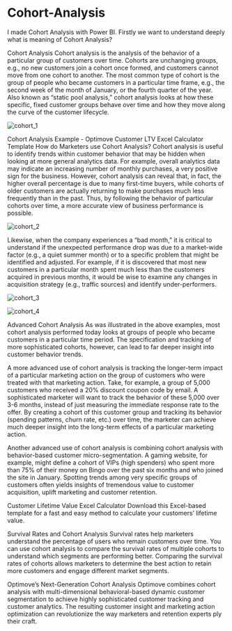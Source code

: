 # Cohort-Analysis
I made Cohort Analysis with Power BI. 
Firstly we want to understand deeply what is meaning of Cohort Analysis?

Cohort Analysis
Cohort analysis is the analysis of the behavior of a particular group of customers over time. Cohorts are unchanging groups, e.g., no new customers join a cohort once formed, and customers cannot move from one cohort to another. The most common type of cohort is the group of people who became customers in a particular time frame, e.g., the second week of the month of January, or the fourth quarter of the year. Also known as “static pool analysis,” cohort analysis looks at how these specific, fixed customer groups behave over time and how they move along the curve of the customer lifecycle.

![cohort_1](https://github.com/user-attachments/assets/d67def40-441f-4b67-a47f-12f85257c30b)

Cohort Analysis Example - Optimove
Customer LTV Excel Calculator Template
How do Marketers use Cohort Analysis?
Cohort analysis is useful to identify trends within customer behavior that may be hidden when looking at more general analytics data. For example, overall analytics data may indicate an increasing number of monthly purchases, a very positive sign for the business. However, cohort analysis can reveal that, in fact, the higher overall percentage is due to many first-time buyers, while cohorts of older customers are actually returning to make purchases much less frequently than in the past. Thus, by following the behavior of particular cohorts over time, a more accurate view of business performance is possible.


![cohort_2](https://github.com/user-attachments/assets/4780c5de-e753-463c-9449-0acb80770b90)


Likewise, when the company experiences a “bad month,” it is critical to understand if the unexpected performance drop was due to a market-wide factor (e.g., a quiet summer month) or to a specific problem that might be identified and adjusted. For example, if it is discovered that most new customers in a particular month spent much less than the customers acquired in previous months, it would be wise to examine any changes in acquisition strategy (e.g., traffic sources) and identify under-performers.


![cohort_3](https://github.com/user-attachments/assets/5f363aee-548d-4e53-9a02-41710385b84d)


![cohort_4](https://github.com/user-attachments/assets/645ad8a6-9871-42f2-bf75-913c5376b24e)


Advanced Cohort Analysis
As was illustrated in the above examples, most cohort analysis performed today looks at groups of people who became customers in a particular time period. The specification and tracking of more sophisticated cohorts, however, can lead to far deeper insight into customer behavior trends.

A more advanced use of cohort analysis is tracking the longer-term impact of a particular marketing action on the group of customers who were treated with that marketing action. Take, for example, a group of 5,000 customers who received a 20% discount coupon code by email. A sophisticated marketer will want to track the behavior of these 5,000 over 3-6 months, instead of just measuring the immediate response rate to the offer. By creating a cohort of this customer group and tracking its behavior (spending patterns, churn rate, etc.) over time, the marketer can achieve much deeper insight into the long-term effects of a particular marketing action.

Another advanced use of cohort analysis is combining cohort analysis with behavior-based customer micro-segmentation. A gaming website, for example, might define a cohort of VIPs (high spenders) who spent more than 75% of their money on Bingo over the past six months and who joined the site in January. Spotting trends among very specific groups of customers often yields insights of tremendous value to customer acquisition, uplift marketing and customer retention.

Customer Lifetime Value Excel Calculator
Download this Excel-based template for a fast and easy method to calculate your customers’ lifetime value.

Survival Rates and Cohort Analysis
Survival rates help marketers understand the percentage of users who remain customers over time. You can use cohort analysis to compare the survival rates of multiple cohorts to understand which segments are performing better. Comparing the survival rates of cohorts allows marketers to determine the best action to retain more customers and engage different market segments.  

Optimove’s Next-Generation Cohort Analysis
Optimove combines cohort analysis with multi-dimensional behavioral-based dynamic customer segmentation to achieve highly sophisticated customer tracking and customer analytics. The resulting customer insight and marketing action optimization can revolutionize the way marketers and retention experts ply their craft.
